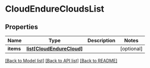 # CloudEndureCloudsList

## Properties
Name | Type | Description | Notes
------------ | ------------- | ------------- | -------------
**items** | [**list[CloudEndureCloud]**](CloudEndureCloud.md) |  | [optional]

[[Back to Model list]](API_README.md#documentation-for-models) [[Back to API list]](API_README.md#documentation-for-api-endpoints) [[Back to README]](API_README.md)

